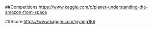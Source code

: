 ##Competitions
https://www.kaggle.com/c/planet-understanding-the-amazon-from-space

##Score
https://www.kaggle.com/yiyang186